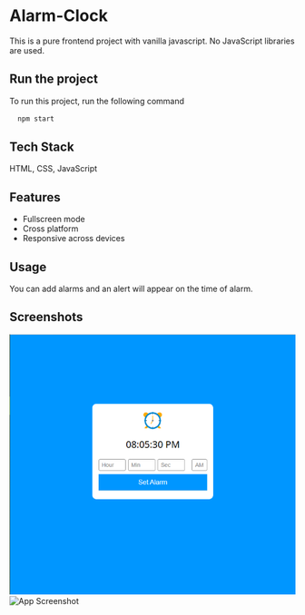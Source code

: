 # Alarm-Clock

This is a pure frontend project with vanilla javascript. No JavaScript libraries are used.


## Run the project

To run this project, run the following command

```bash
  npm start
```


## Tech Stack

 HTML, CSS, JavaScript


## Features

- Fullscreen mode
- Cross platform
- Responsive across devices


## Usage

You can add alarms and an alert will appear on the time of alarm.
## Screenshots

![App Screenshot](https://github.com/antu99g/Alarm-Clock/blob/master/assets/screenshot/AlarmClock1.png)
![App Screenshot](https://drive.google.com/file/d/1Rs0TS9nnuFPgcaS5P2m48tYB8zesAyMN/view?usp=share_link)

